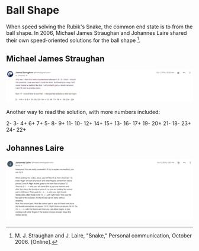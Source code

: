 # Ball Shape

When speed solving the Rubik's Snake, the common end state is to from the ball shape. In 2006, Michael James Straughan and Johannes Laire shared their own speed-oriented solutions for the ball shape [^1].

## Michael James Straughan

![](img/BallShape/Straughan.png)

Another way to read the solution, with more numbers included:

2- 3- 4+ 6+ 7+ 5- 8- 9+ 11- 10- 12+ 14+ 15+ 13- 16- 17+ 19- 20+ 21- 18- 23+ 24- 22+

## Johannes Laire

![](img/BallShape/Laire.png)

[^1]: M. J. Straughan and J. Laire, "Snake," Personal communication, October 2006. [Online].